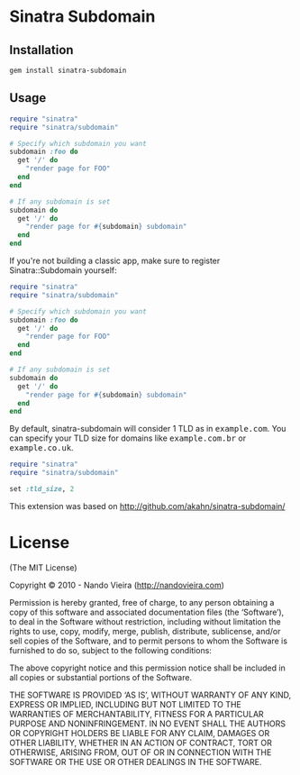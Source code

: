 # Sinatra Subdomain

## Installation

```
gem install sinatra-subdomain
```

## Usage

```ruby
require "sinatra"
require "sinatra/subdomain"

# Specify which subdomain you want
subdomain :foo do
  get '/' do
    "render page for FOO"
  end
end

# If any subdomain is set
subdomain do
  get '/' do
    "render page for #{subdomain} subdomain"
  end
end
```

If you're not building a classic app, make sure to register Sinatra::Subdomain yourself:

```ruby
require "sinatra"
require "sinatra/subdomain"

# Specify which subdomain you want
subdomain :foo do
  get '/' do
    "render page for FOO"
  end
end

# If any subdomain is set
subdomain do
  get '/' do
    "render page for #{subdomain} subdomain"
  end
end
```

By default, sinatra-subdomain will consider 1 TLD as in <tt>example.com</tt>.
You can specify your TLD size for domains like <tt>example.com.br</tt> or <tt>example.co.uk</tt>.

```ruby
require "sinatra"
require "sinatra/subdomain"

set :tld_size, 2
```

This extension was based on http://github.com/akahn/sinatra-subdomain/

# License

(The MIT License)

Copyright © 2010 - Nando Vieira (http://nandovieira.com)

Permission is hereby granted, free of charge, to any person obtaining a copy of this software and associated documentation files (the ‘Software’), to deal in the Software without restriction, including without limitation the rights to use, copy, modify, merge, publish, distribute, sublicense, and/or sell copies of the Software, and to permit persons to whom the Software is furnished to do so, subject to the following conditions:

The above copyright notice and this permission notice shall be included in all copies or substantial portions of the Software.

THE SOFTWARE IS PROVIDED ‘AS IS’, WITHOUT WARRANTY OF ANY KIND, EXPRESS OR IMPLIED, INCLUDING BUT NOT LIMITED TO THE WARRANTIES OF MERCHANTABILITY, FITNESS FOR A PARTICULAR PURPOSE AND NONINFRINGEMENT. IN NO EVENT SHALL THE AUTHORS OR COPYRIGHT HOLDERS BE LIABLE FOR ANY CLAIM, DAMAGES OR OTHER LIABILITY, WHETHER IN AN ACTION OF CONTRACT, TORT OR OTHERWISE, ARISING FROM, OUT OF OR IN CONNECTION WITH THE SOFTWARE OR THE USE OR OTHER DEALINGS IN THE SOFTWARE.
